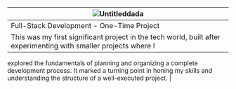 | ![Untitleddada](https://github.com/user-attachments/assets/be57faac-1d4f-4aa6-80de-c3c5787a1eb2) | 
|----------------------------------------------------------------------------------------------------|
| Full-Stack Development - One-Time Project |
| This was my first significant project in the tech world, built after experimenting with smaller projects where I
 explored the fundamentals of planning and organizing a complete development process. It marked a turning
 point in honing my skills and understanding the structure of a well-executed project. |
